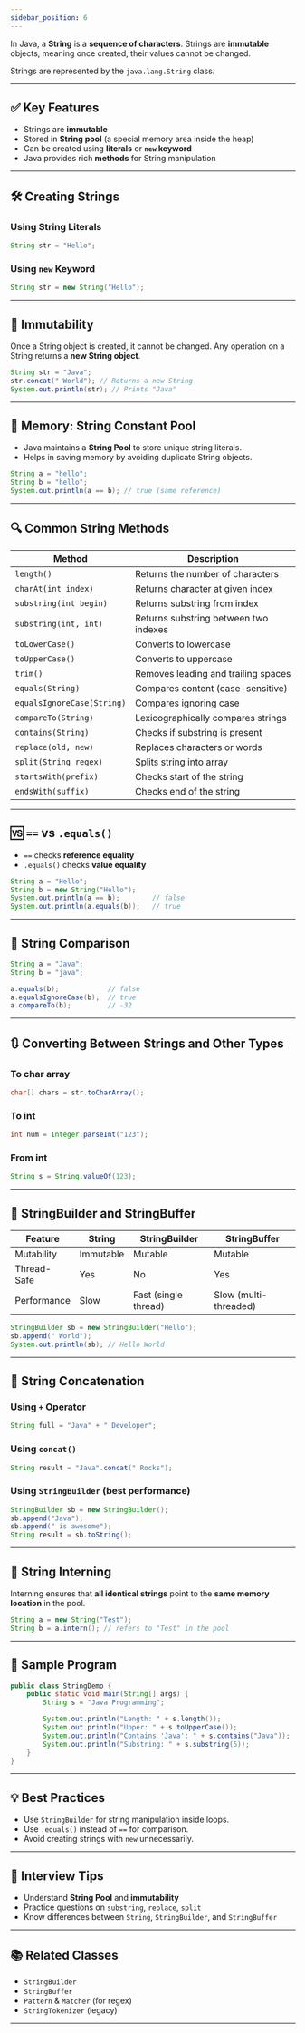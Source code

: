 ```yaml
---
sidebar_position: 6
---
```


<!-- # 📘 Java Strings - Complete Notes -->

<!-- ## 📌 What is a String in Java? -->

In Java, a **String** is a **sequence of characters**. Strings are **immutable** objects, meaning once created, their values cannot be changed.

Strings are represented by the `java.lang.String` class.

---

## ✅ Key Features

- Strings are **immutable**
- Stored in **String pool** (a special memory area inside the heap)
- Can be created using **literals** or **`new` keyword**
- Java provides rich **methods** for String manipulation

---

## 🛠️ Creating Strings

### Using String Literals
```java
String str = "Hello";
```

### Using `new` Keyword
```java
String str = new String("Hello");
```

---

## 🔁 Immutability

Once a String object is created, it cannot be changed. Any operation on a String returns a **new String object**.

```java
String str = "Java";
str.concat(" World"); // Returns a new String
System.out.println(str); // Prints "Java"
```

---

## 🧠 Memory: String Constant Pool

- Java maintains a **String Pool** to store unique string literals.
- Helps in saving memory by avoiding duplicate String objects.

```java
String a = "hello";
String b = "hello";
System.out.println(a == b); // true (same reference)
```

---

## 🔍 Common String Methods

| Method                      | Description                            |
|----------------------------|----------------------------------------|
| `length()`                 | Returns the number of characters       |
| `charAt(int index)`       | Returns character at given index       |
| `substring(int begin)`    | Returns substring from index           |
| `substring(int, int)`     | Returns substring between two indexes  |
| `toLowerCase()`           | Converts to lowercase                  |
| `toUpperCase()`           | Converts to uppercase                  |
| `trim()`                  | Removes leading and trailing spaces    |
| `equals(String)`          | Compares content (case-sensitive)      |
| `equalsIgnoreCase(String)`| Compares ignoring case                 |
| `compareTo(String)`       | Lexicographically compares strings     |
| `contains(String)`        | Checks if substring is present         |
| `replace(old, new)`       | Replaces characters or words           |
| `split(String regex)`     | Splits string into array               |
| `startsWith(prefix)`      | Checks start of the string             |
| `endsWith(suffix)`        | Checks end of the string               |

---

## 🆚 `==` vs `.equals()`

- `==` checks **reference equality**
- `.equals()` checks **value equality**

```java
String a = "Hello";
String b = new String("Hello");
System.out.println(a == b);        // false
System.out.println(a.equals(b));   // true
```

---

## 🔄 String Comparison

```java
String a = "Java";
String b = "java";

a.equals(b);            // false
a.equalsIgnoreCase(b);  // true
a.compareTo(b);         // -32
```

---

## 🔃 Converting Between Strings and Other Types

### To char array
```java
char[] chars = str.toCharArray();
```

### To int
```java
int num = Integer.parseInt("123");
```

### From int
```java
String s = String.valueOf(123);
```

---

## 🧵 StringBuilder and StringBuffer

| Feature          | String           | StringBuilder     | StringBuffer     |
|------------------|------------------|-------------------|------------------|
| Mutability       | Immutable        | Mutable           | Mutable          |
| Thread-Safe      | Yes              | No                | Yes              |
| Performance      | Slow             | Fast (single thread) | Slow (multi-threaded) |

```java
StringBuilder sb = new StringBuilder("Hello");
sb.append(" World");
System.out.println(sb); // Hello World
```

---

## 🔄 String Concatenation

### Using `+` Operator
```java
String full = "Java" + " Developer";
```

### Using `concat()`
```java
String result = "Java".concat(" Rocks");
```

### Using `StringBuilder` (best performance)
```java
StringBuilder sb = new StringBuilder();
sb.append("Java");
sb.append(" is awesome");
String result = sb.toString();
```

---

## 🔐 String Interning

Interning ensures that **all identical strings** point to the **same memory location** in the pool.

```java
String a = new String("Test");
String b = a.intern(); // refers to "Test" in the pool
```

---

## 📘 Sample Program

```java
public class StringDemo {
    public static void main(String[] args) {
        String s = "Java Programming";

        System.out.println("Length: " + s.length());
        System.out.println("Upper: " + s.toUpperCase());
        System.out.println("Contains 'Java': " + s.contains("Java"));
        System.out.println("Substring: " + s.substring(5));
    }
}
```

---

## 💡 Best Practices

- Use `StringBuilder` for string manipulation inside loops.
- Use `.equals()` instead of `==` for comparison.
- Avoid creating strings with `new` unnecessarily.

---

## 🧪 Interview Tips

- Understand **String Pool** and **immutability**
- Practice questions on `substring`, `replace`, `split`
- Know differences between `String`, `StringBuilder`, and `StringBuffer`

---

## 📚 Related Classes

- `StringBuilder`
- `StringBuffer`
- `Pattern` & `Matcher` (for regex)
- `StringTokenizer` (legacy)

---

